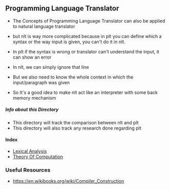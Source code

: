 ## Programming Language Translator

- The Concepts of Programming Language Translator can also be applied to natural language translator
- but nlt is way more complicated because in plt you can define which a syntax or the way input is given, you can't do it in nlt.

- In plt if the syntax is wrong or translator can't understand the input, it can show an error
- In nlt, we can simply ignore that line
- But we also need to know the whole context in which the input/paragraph was given
- So It's  a good idea to make nlt act like an interpreter with some back memory mechanism

##### Info about this Directory
- This directory will track the comparison between nlt and plt
- This directory will also track any research done regarding plt

#### Index
- [Lexical Analysis](lexical-analysis)
- [Theory Of Computation](toc)

### Useful Resources
- https://en.wikibooks.org/wiki/Compiler_Construction
